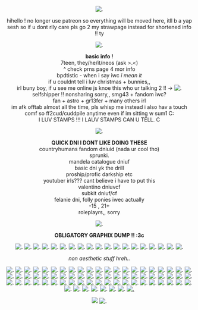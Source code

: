 <p align="center"
  
![.](https://64.media.tumblr.com/5be87049dbb6b99326067bc04022473d/8742a5525a904cb2-32/s2048x3072/40040085fe609943f49d10751f61953d7a1e1ec9.pnj)

<p align="center"
  
hihello ! no longer use patreon so everything will be moved here, itll b a yap sesh so if u dont rlly care pls go 2 my strawpage instead for shortened info !! ty

<p align="center"
  
![.](https://64.media.tumblr.com/eb25c12367403572dcca8d79d0e405d7/754803969c30b9cf-97/s250x400/202152324ab8f52015cc55dbd59cafa39029bef1.gifv)

<p align="center"

**basic info !**
<br>
7teen, they/he/it/neos (ask >.<)
<br>
^ check prns page 4 mor info 
<br>
bpdtistic - when i say iwc *i mean it*
<br>
if u couldnt tell i luv christmas + bunnies,,
<br>
irl buny boy, if u see me online js knoe this who ur talking 2 !! -> ![.](https://64.media.tumblr.com/54b510d0279221e4ca2e0fece5f372b5/cf492c2ab0c22fbd-fb/s75x75_c1/e39f604e787e657242f9ca8e8af53925ecd6d91b.gifv)
<br>
selfshipper !! nonsharing sorry,, smg43 + fandom iwc?
<br>
fan + astro + gr13fer + many others irl
<br>
im afk offtab almost all the time, pls whisp me instead i also hav a touch comf so ff2cud/cuddpile anytime even if im sitting w sum1 C:
<br>
I LUV STAMPS !!! I LAUV STAMPS CAN U TELL. C

<p align="center"
  
![.](https://64.media.tumblr.com/79c3564e49f84aaf8d968a5d3d0eec61/45bc1ad6625bafea-94/s1280x1920/49e8752bda9b8af7a9596e0795aad1bdde3653a3.gifv)

<p align="center"

**QUICK DNI I DONT LIKE DOING THESE**
<br>
countryhumans fandom dniuid (nada ur cool tho)
<br>
sprunki.
<br>
mandela catalogue dniuf
<br>
basic dni yk the drill
<br>
proship/profic darkship etc
<br>
youtuber irls??? cant believe i have to put this
<br>
valentino dniuvcf
<br>
subkit dniuf/cf
<br>
felanie dni, folly ponies iwec actually
<br>
-15 , 21+
<br>
roleplayrs,, sorry

<p align="center"
  
![.](https://64.media.tumblr.com/942e5a452e0cc6a405c5ddd685b09859/1308d9e078ff6f3d-f9/s640x960/333326fb4df1bef0b37f479d9462ebf0bd3b3f68.gifv)

<p align="center"

**OBLIGATORY GRAPHIX DUMP !! :3c**

<p align="center"
  
![.](https://64.media.tumblr.com/34c2170f55083192156a27940f3c4cac/8c49db604b0f3002-02/s100x200/b2d44bf69029f3fb10a50e08af113142cb9522b4.pnj) ![.](https://64.media.tumblr.com/db65fe69232814b36e7cdb2d66de899a/59e4fe077694f48e-29/s100x200/eaf21eb4db705a8d96a48e4f1cf0ce07fccd2bb1.gifv) ![.](https://64.media.tumblr.com/f22f24ed44c82a0730538b1759e2aad6/59e4fe077694f48e-94/s100x200/37327d3e6b1a78389c5b2a87cd53871bacd5511a.pnj) ![.](https://64.media.tumblr.com/ab5d82d54075b35f8156a20bd5ca4c97/47c4d724a89c0276-15/s100x200/58bca4b27607550ed9b2d007d10ded8871477c6c.pnj) ![.](https://64.media.tumblr.com/b07660ee8e715e61011b26db82d74c64/47c4d724a89c0276-c0/s100x200/5cc3b4dc3bda60bfa893fbae0a3301b85148a60b.pnj) ![.](https://64.media.tumblr.com/c67c70cdcab7bf9925ce28769feb5f24/8c49db604b0f3002-a4/s100x200/2e82471bab3f9d9a8b029c7b3e30cf4594fb5836.gifv) ![.](https://64.media.tumblr.com/cf7afc875178a62853e0ee6847577fb3/a2b9a9b92798b874-0a/s100x200/464e87c2400c1fb73b414f6571ad8732ecddbc91.gifv) ![.](https://64.media.tumblr.com/47d3ed3bb924750b7288f5d46880d2c8/704f4ace9de71c4b-bf/s100x200/186711a7876734defaaaa32c3656b5c3ed05acba.pnj) ![.](https://64.media.tumblr.com/40667ae7653ea07a9f03ea87a2fce8ce/905be8ef5ffa356b-07/s100x200/3d594bb93e3521d148308123b152918dadbc560b.pnj) ![.](https://64.media.tumblr.com/ab3e8904229f0111982bf70d13d2a560/48d654acdb106890-82/s100x200/b3e762186ca62d2af5c799ad83d5a1c6eaefa033.pnj) ![.](https://64.media.tumblr.com/f28e78b1d6d34f61136e6903a4e004d5/b5c1370c2766fc55-25/s100x200/31e7da8d97b030500ddc55f2915a7435ba6293ee.gifv) ![.](https://64.media.tumblr.com/f1df6416eb740d8b81146ff708e36fe2/6d78bc7631b17625-95/s100x200/f8ec1919839d9e61282e8a829c90b8c6f886d494.pnj) ![.](https://64.media.tumblr.com/537578dd8cdb89add9059c2ec939ab4b/700c9d4cb4ea50ba-1b/s100x200/1ea081ff7223b205b1534856161c1ea30dfa0d56.gifv) ![.](https://64.media.tumblr.com/782a3419707df43eca83dd7fa5328a1a/abdb9c0446392e7f-46/s100x200/0592ed3dfd5c252072907c34a6951a7ba60555af.gifv) ![.](https://64.media.tumblr.com/56adb11490f01ab4ab7fcaaf7c6a3d46/704f4ace9de71c4b-fd/s100x200/741cc67591952cde4ff0e3410fccebdacebc5ff4.pnj) ![.](https://64.media.tumblr.com/8d600bf5dbe939b408bc37482a7068b7/8c49db604b0f3002-d3/s100x200/123a7f9099594cdfd9f0591b3a0835abcae37be8.pnj) ![.](https://64.media.tumblr.com/b21f537efb183971a9558bd183c900f8/47c4d724a89c0276-73/s100x200/c4adc0bd28431548be4a44b6c721123a64f160c3.pnj) ![.](https://64.media.tumblr.com/20b12db38ab61da6c6e072d357c7040e/c1e4209fdabd182a-a0/s100x200/77b24b882173528ff5eed1bb883be46fe6360e99.pnj) ![.](https://64.media.tumblr.com/782a3419707df43eca83dd7fa5328a1a/abdb9c0446392e7f-46/s100x200/0592ed3dfd5c252072907c34a6951a7ba60555af.gifv) 

<p align="center"

*non aesthetic stuff hreh..*

<p align="center"
  
![.](https://64.media.tumblr.com/c6d46e142b87892997d91f601ff55d7e/a8a6674e6d1904af-59/s100x200/09f2f654b7f849f5a93ea9b289227c6c7c06f9b2.pnj) ![.](https://64.media.tumblr.com/f9cbc980875c26983d7b5c7e91569a93/2be3d7b7e3b8925d-31/s100x200/d0d536906d19ae86941ef1528e6787624c2bf067.pnj) ![.](https://64.media.tumblr.com/78d132d3e53cd4867673160cdd447612/f943d9890bee0f57-e6/s100x200/4e3b7ce871fd425332438a7bfe5765b5537b4744.gifv) ![.](https://64.media.tumblr.com/5fa391b151fe53aa5924bcf25993c202/147e422eed2ecc0d-6c/s100x200/070bf669adeda4b44d0d92a0d53ace4945284f05.gifv) ![.](https://64.media.tumblr.com/926546b18d9b1d901a05b782ea064bde/2789c352317c8fac-4d/s100x200/b527c055d3f3124c9d95b79880fcdc2f9913d376.gifv) ![.](https://64.media.tumblr.com/fb2b4b057f64ee8effbe10cc4a5f9562/147e422eed2ecc0d-8d/s250x400/e5d643f2425c99e3e04010d351b1393c4f8e7f8f.gifv) ![.](https://64.media.tumblr.com/d6d4224cfa924999413b633417125c68/c0de5bfbb8e74f33-32/s250x400/0d5d3541c5ac4dbf3de46110b20dff1ba45d1b63.gifv) ![.](https://gifcity.carrd.co/assets/images/gallery131/219563d0.jpg?v=47652796) ![.](https://gifcity.carrd.co/assets/images/gallery131/cfbca487.jpg?v=47652796) ![.](https://gifcity.carrd.co/assets/images/gallery230/b1bd7c8b.png?v=47652796) ![.](https://64.media.tumblr.com/005727d9d4891916c0bd01552569ec98/b2a668f6c2065597-1c/s100x200/dbc0831f3a3be6d86c8b17b017141d83426aab86.pnj) ![.](https://64.media.tumblr.com/7c7a7105d29113e33e12c6cf8dc5a886/6f072ea04e7b6c72-fb/s100x200/19ef918f30903dd70219a980d1080b0221b84fa3.gifv) ![.](https://64.media.tumblr.com/30089620ec0ef2c6492a8818da2e16c7/0576c693f2b94995-d1/s75x75_c1/df725d40a899c3deab0bc756769943a1f36517db.gifv) ![.](https://64.media.tumblr.com/da2dd4094e44c354c52d03b3ba8a6ecc/430287f45c8133f7-20/s100x200/5ebb26b002c4ef67e2fc4907a081e001101a12b2.pnj) ![.](https://64.media.tumblr.com/e496114841373a8802a4a254b6f70236/430287f45c8133f7-ea/s100x200/d2d921aaa351a258bf7d481b62327f4a4f176f52.gifv) ![.](https://64.media.tumblr.com/061cd32c70765e7b48ed3318ac8d8774/78c75168f9ef587b-77/s250x400/f87a365c8053dcb0e0d2e5cf56f5e716d797570d.gifv) ![.](https://64.media.tumblr.com/bf7de985a6b623139dbed1012f36b073/c937cea2bae71fd6-98/s100x200/ac61302a921d98dcf35de702bdcb2dddc2f32cf1.gifv) ![.](https://64.media.tumblr.com/a906ffa99c2421454a16e7dc0352305b/c937cea2bae71fd6-d1/s100x200/70f929d5d922adef60f81d4b2618619bab524fed.pnj) ![.](https://64.media.tumblr.com/4c9047d2aca459c32e39092e267f9ed4/7c3dd077ed76e2f9-2c/s100x200/148f0ab49fa0746ad84fec7056f6236c45bc0d07.pnj) ![.](https://64.media.tumblr.com/69206af4a78eb2cf4c8f87731d84e41a/799b250436f9bdca-b2/s100x200/632f0700381052889a462bb295e9c619c168a8c7.gifv) ![.](https://64.media.tumblr.com/aead6963b3c44f938be1b53d94708f8c/ed3632597c2d8d50-1e/s100x200/67c851caa4428c0b054b7efcfae75117853ed567.pnj) ![.](https://64.media.tumblr.com/28c9642ea91f2647174c825dbc41bacd/c7eaf291b9142808-9b/s250x400/34dd5df0572b3321d316f4953fb79cdc18af8765.gifv) ![.](https://64.media.tumblr.com/34f746ab524f4c95ffd885244c38b720/7498c2737dc9336b-5a/s250x400/83f09f2a2be6e7569e9815612b020118037e8cc5.gifv) ![.](https://64.media.tumblr.com/6766af52f0ef91366a9ff6f479c49786/f32d7177776ff0b6-17/s100x200/ee251ae1ef7d0d42b9f9422c1b796d8f949f492f.gifv) ![.](https://64.media.tumblr.com/a2cc55cbde3d8548c9d5a891864d21f9/ca0ba616638fdde7-47/s250x400/bd303ea6963a234b17ebf01c08968667a953c076.gifv) ![.](https://64.media.tumblr.com/609f0b13f2a06426f41e3788ea473353/0e9e26853e68553c-03/s250x400/b126fbd02e23ad3977c95fe78307ef9f0633c5a1.pnj) ![.](https://64.media.tumblr.com/c1f0e8f46765b326eaa9fc496eeb9917/45d41170c6f98333-cc/s250x400/6d061c96ffc8acc64bb4c24d5a6664cb41dc476f.webp) ![.](https://64.media.tumblr.com/603280bb25174fe4ab92aa165ef7d0a8/321aa268678c99b9-ff/s100x200/d28fa8f73c9bd03444110b6b310f5a53cc2bd5eb.gifv) ![.](https://64.media.tumblr.com/2fc10f04885fb5c75198554d7965f754/33482cf83af8f0c3-61/s100x200/b75c346ada5920a53967174d88194ea5ccfd425a.pnj) ![.](https://64.media.tumblr.com/41bbd16f016c9f4e50396623a62771b5/33482cf83af8f0c3-2b/s250x400/d52931bd11bf442a15cce81aafef1594c413a511.pnj) ![.](https://64.media.tumblr.com/0b5c6dc0ad41122d1868b027bbb1e207/d9a59b71a0818c17-29/s100x200/40b4236f799ae86ae05b780da324aa98770be2e6.gifv) ![.](https://64.media.tumblr.com/7c040120e3863b0f249b7a501bcaddad/d3abe813af06eb03-fd/s100x200/5d5899268aac879033998529a98f8ea5601fb67b.gifv) ![.](https://64.media.tumblr.com/0fc60052afa47e315f779ca6990477bf/14df2b8e0ccc2214-58/s250x400/d95dca2f4404bf641df15d194cc0df824b11fb0e.gifv) ![.](https://64.media.tumblr.com/532f05689b1fff7a46d0af409236b8ee/f2ecde4a8441d6d3-78/s100x200/200fbce27ca44c1cf4c3fe0792847a538e487632.gifv) ![.](https://64.media.tumblr.com/ff14092c30b781583e86cde5c8d423e7/f6aa4a68b0575f05-b6/s100x200/2e0eb1ec67b8b1049880968c8bea14ac6f0c81cb.gifv) ![.](https://64.media.tumblr.com/cd096bc9215bfc2678325c9c216b189f/5145bbf0b29b3644-99/s100x200/9e7d70da6615f7a4a39cf0e1de5e60bc0583d2ee.pnj) ![.](https://64.media.tumblr.com/e5935cd858e0ec2d0e01d3e26e6709a3/90bf692ff72633af-41/s100x200/6768cb7a29a99ae71c794c0cd24ca7ada44298de.pnj) ![.](https://64.media.tumblr.com/e2f0589e8d30b9106f80fca0a31a5b04/3bf9185d18abb95b-ee/s100x200/1303215227ff8cb057e19f57f87d5730d9c63274.pnj) ![.](https://64.media.tumblr.com/c01723d4eea54a481aa0f6728719b699/f55822e4c0720452-bf/s100x200/6810b2ce78030f1d3d779797c071206876ccb8bc.jpg) ![.](https://64.media.tumblr.com/9f7aa7377efe3125cd1b656005fafed6/c50dc93c89e251e3-ea/s100x200/4b578370d2ff70bb907bca885906b7860002159f.gifv) ![.](https://64.media.tumblr.com/8d5a46b569fe25ad46b1243363fbc49f/5bde89fb1ffcd1fc-aa/s100x200/79544b943f48b1c617ee4d330b836264ec30fa1d.pnj) ![.](https://64.media.tumblr.com/f24bf996f6ef5f75c421f0467b22ec38/5bde89fb1ffcd1fc-79/s100x200/caf03c2dc1e7c05d3b3c91d1eb33190595e82763.gifv) ![.](https://64.media.tumblr.com/e8001b1db15cf74d105b276e4ddfc549/5bde89fb1ffcd1fc-68/s100x200/44ff55a8810a6b621d92bb21e7face0a3a725172.pnj) ![.](https://64.media.tumblr.com/5b3ace91f09a74e4eb450f5633b3ea7a/aaf617bf71cc7ba7-09/s100x200/f780efa1771f368648c58062634c7bb27a5c43ad.pnj) ![.](https://64.media.tumblr.com/8f210b4fe01ecc2bfeb592bd529b2e37/672f30845d018425-d2/s100x200/3d54f81467a55f7e18a7d959a39b503077c0ce14.gifv) ![.](https://64.media.tumblr.com/81593ee597127fa4345c10bf6662fe1f/67c9f3fb6561df82-dd/s100x200/4aa5270bea4a0c9452c1115477367831b13fe6df.pnj) ![.](https://64.media.tumblr.com/7a8775d7d95eb374ed339e444caefab1/a5b6896041f0ab1d-a0/s250x400/60307c5f6bd0bbee1ad5a876eb93dcd0ea675131.gifv) ![.](https://gifcity.carrd.co/assets/images/gallery135/765519c3.gif?v=47652796) ![.](https://64.media.tumblr.com/ee85940bef4d5a90736ca67f24c48125/5ef7c738ad11ed0e-29/s100x200/f2ecb17fc35c5d0340083a79e0a69d210f0f1a38.pnj) ![.](https://64.media.tumblr.com/010759ecc6a84cf8c2c466c68519d541/3a7ec0eca2ec420d-bb/s100x200/bd7765cdeb7a9fae42789f1ead8b28f0e00f116d.pnj) ![.](https://64.media.tumblr.com/88ecb330f8a915658ed4b81f23dfacf0/77107e0a7d3dda05-fe/s100x200/3aa0206491363bdc6e86bf0a04c1fd8b2fd4d8f1.gifv) ![.](https://64.media.tumblr.com/10882f4c3cb6fb2316abbc070be22e56/4f2012ddc7387746-f1/s250x400/58e0b7b75e8318ac14e243439c8e4dcd3b4f3c86.gifv) ![.](https://64.media.tumblr.com/c172994d7df726723f61154cb201eb5b/64fd72d872061a87-5a/s250x400/293468007616a3903d67b049b6752bf68d3a9486.gifv) ![.](https://64.media.tumblr.com/ca18a4757a14671c08a2caf56556b3af/4f2012ddc7387746-d3/s250x400/36c9729d2d7b496c639c731876c19992381705a7.gifv) ![.](https://64.media.tumblr.com/8e170590d2b13bf206a360c9a3a344b1/2e5aa8d51d2d0f17-93/s100x200/a7f22e6a92edbb51a9412a18a5b3d9ccef6eb31b.webp) ![.](https://64.media.tumblr.com/f63907f0f13660da9f9ecd01450d59fe/2e5aa8d51d2d0f17-42/s100x200/9ef621db6188a1d49f4e1f7c14b512d1265a6d6f.pnj) ![.](https://64.media.tumblr.com/36fb3fe57e981bb4e4da01b05b5332ce/d68cedc3f4d9b0bd-e9/s100x200/d55ee462bc3514b658775a00b468fff790dac80a.gifv) ![.](https://64.media.tumblr.com/07c177157929bb33055fa56253ca71b6/944da6e1329af761-d4/s100x200/a2253ea9445d5035a1419d4245fcdf0770e71348.gifv) ![.](https://64.media.tumblr.com/428df00cba258a972afbb5ddfaea41a1/d1001f3dcd298e93-3d/s100x200/84f4fad4d4056e696f667277103debf1225b1a67.pnj) ![.](https://64.media.tumblr.com/575cd10d8ff9c6a3f903df6a91545c8b/83a16ea39e5d8df9-33/s100x200/10bc4e3626fff5f38b26ce5ff2e83f5ddafc52c3.pnj) ![.](https://64.media.tumblr.com/153f4dc680f6400b9231f0371c3cffaa/4096c9c7a2455366-d6/s100x200/01ae96962c159033d9e715b9c9ae61e1486c2587.gifv) ![.](https://64.media.tumblr.com/466a3b12ac168d31b1cf66beb635c997/1aa427d1cf5358db-00/s100x200/187c7d96351f7971b119fd14a99590f201159c29.pnj) ![.](https://64.media.tumblr.com/5e29d6f3984d6d4d29d0ae034a102db4/0c88fac5502dfd6c-37/s100x200/8cd170a22990eb4b9c02c0768d7caa4cd23e123d.gifv) ![.](https://64.media.tumblr.com/72ba16e0f2db5a08b005f9875f7864fa/ab6aea802fa22535-e6/s100x200/fe4113fecfede111266b53f970c16c5547f12ac9.pnj) ![.](https://64.media.tumblr.com/773ca1cfa5e9ca509fcfe7cfc694aa94/b0d3a539826fe605-d0/s100x200/b35b950ed7d0a2f53d241f17d595a2de100e5191.pnj) ![.](https://64.media.tumblr.com/17766f0bb03ff27cbbd5e6cc630da2fb/c1101f3205fa31d3-2f/s100x200/6bd5c27fc6fc82975e0ead535d7dd7f14d0f7bba.gifv) ![.](https://64.media.tumblr.com/d48141cd0037b1acec74b4d84eb38e61/20c900ae6158cde9-ee/s100x200/b8f626c41bce37710812543a91c85e084c20745d.pnj) ![.](https://64.media.tumblr.com/8bf82486f9e4acee9c41ee632360add8/8f3b966c768a7a38-21/s100x200/fe35f29260c5d5f08e62914e44694312fe7ea4eb.pnj) ![.](https://64.media.tumblr.com/14ceb8b9bc57f12130a5dabfe8f91415/321aa268678c99b9-1a/s250x400/90ba347bf33c9dedb7d21c0d441098a2ab7d8b5e.gifv) ![.](https://64.media.tumblr.com/3f7ab0577c6746457804c72ff95168f1/5145bbf0b29b3644-0b/s100x200/deca01ac0ede7c4dcbfbce03feef602599f7a805.gifv) [![.]()](https://64.media.tumblr.com/aa5795082ed26fc878856494a80ae1b7/aafc9de618d36345-35/s100x200/0660407b70f1f275081328b8de45b9826e262a85.gifv) 

<p align="center"
  
![](https://komarev.com/ghpvc/?username=robotpilled&color=97b1ee&label=☆+prof+views+) ![.](https://64.media.tumblr.com/68084615083b28087ecccac3d3fbdb9d/66ebc5ca39dbb5c2-00/s75x75_c1/0f11de307b428a9a9dd0df8060095f7d3cd6986f.gifv)
